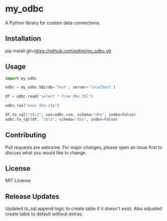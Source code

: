 # my_odbc

A Python library for custom data connections.

## Installation

pip install git+https://github.com/edire/my_odbc.git

## Usage

```python
import my_odbc

odbc = my_odbc.SQL(db='Test', server='localhost')

df = odbc.read("select * from dbo.tbl")

odbc.run("exec dbo.stp")

df.to_sql("tbl2", con=odbc.con, schema="dbo", index=False)
odbc.to_sql(df, "tbl2", schema="dbo", index=False)
```

## Contributing

Pull requests are welcome. For major changes, please open an issue first to discuss what you would like to change.

## License

MIT License

## Release Updates

Updated to_sql append logic to create table if it doesn't exist.  Also adjusted create table to default without extras.